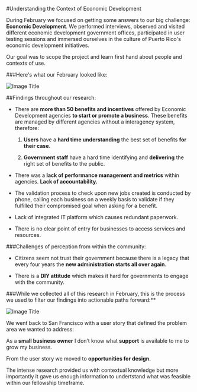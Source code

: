 #Understanding the Context of Economic Development


During February we focused on getting some answers to our big challenge: **Economic Development**. We performed interviews, observed and visited different economic development government offices, participated in user testing sessions and immersed ourselves in the culture of Puerto Rico's economic development initiatives.

Our goal was to scope the project and learn first hand about people and contexts of use.

###Here's what our February looked like:

![Image Title](http://cl.ly/image/0c0p1k2F1H47/unnamed.png)

##Findings throughout our research:

* There are **more than 50 benefits and incentives** offered by Economic Development agencies **to start or promote a business**. These benefits are managed by different agencies without a interagency system, therefore:

    1. **Users** have a **hard time understanding** the best set of benefits **for their case**.

    2. **Government staff** have a hard time identifying and **delivering** the right set of benefits to the public.


* There was a **lack of performance management and metrics** within agencies. **Lack of accountability.**


* The validation process to check upon new jobs created is conducted by phone, calling each business on a weekly basis to validate if they fulfilled their compromised goal when asking for a benefit.


* Lack of integrated IT platform which causes redundant paperwork.


* There is no clear point of entry for businesses to access services and resources.


###Challenges of perception from within the community:

* Citizens seem not trust their government because there is a legacy that every four years the **new administration starts all over again**.


* There is a **DIY attitude** which makes it hard for governments to engage with the community.


###While we collected all of this research in February, this is the process we used to filter our findings into actionable paths forward:**

![Image Title](http://cl.ly/image/0g1e3u224233/unnamed.png)

We went back to San Francisco with a user story that defined the problem area we wanted to address:

As a **small business owner** I don’t know what **support** is available to me to grow my business.


From the user story we moved to **opportunities for design.**

The intense research provided us with contextual knowledge but more importantly it gave us enough information to undertstand what was feasible within our fellowship timeframe.





